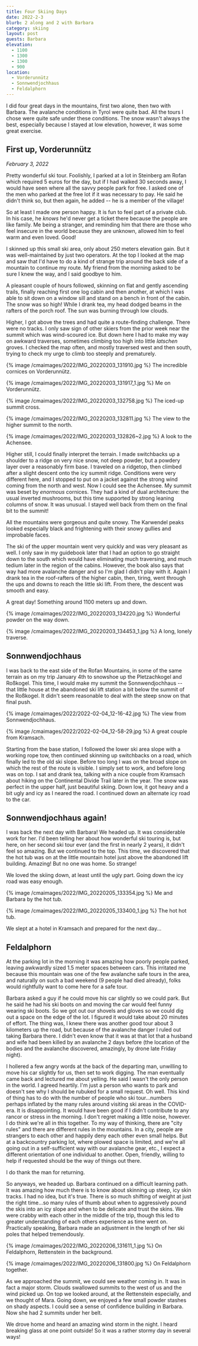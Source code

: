 ```yaml
---
title: Four Skiing Days
date: 2022-2-3
blurb: 2 along and 2 with Barbara
category: skiing
layout: post
guests: Barbara
elevation:
  - 1100
  - 1300
  - 1300
  - 900
location:
  - Vorderunnütz
  - Sonnwendjochhaus
  - Feldalphorn
---
```


I did four great days in the mountains, first two alone, then two with
Barbara. The avalanche conditions in Tyrol were quite bad. All the tours
I chose were quite safe under these conditions. The snow wasn't always
the best, especially because I stayed at low elevation, however, it was
some great exercise.

## First up, Vorderunnütz
_February 3, 2022_

Pretty wonderful ski tour.
Foolishly, I parked at a lot in Steinberg am Rofan
which required 5 euros
for the day, but if I had walked 30 seconds away, I would have seen
where all the savvy people park for free. I asked one of the men who
parked at the free lot if it was necessary to pay. He said he didn't
think so, but then again, he added -- he is a member of the village!

So at least I made one person happy. It is fun to feel part of a private
club. In his case, he *knows* he'd never get a ticket there because
the people are like family. Me being a stranger, and reminding him that
there are those who feel insecure in the world because they are unknown,
allowed him to feel warm and even loved. Good!

I skinned up this small ski area, only about 250 meters elevation gain.
But it was well-maintained by just two operators. At the top I looked
at the map and saw that I'd have to do a kind of strange trip around
the back side of a mountain to continue my route. My friend from the
morning asked to be sure I knew the way, and I said goodbye to him.

A pleasant couple of hours followed, skinning on flat and gently
ascending trails, finally reaching first one log cabin and then another,
at which I was able to sit down on a window sill and stand on a bench
in front of the cabin. The snow was so high! While I drank tea, my
head dodged beams in the rafters of the porch roof. The sun was
burning through low clouds.

Higher, I got above the trees and had quite a route-finding challenge.
There were no tracks. I only saw sign of other skiers from the prior
week near the summit which was wind-scoured ice. But down here I had
to make my way on awkward traverses, sometimes climbing too high
into little *latschen* groves. I checked the map often, and mostly
traversed west and then south, trying to check my urge to climb too
steeply and prematurely.

{% image /cmaimages/2022/IMG_20220203_131910.jpg %}
The incredible cornices on Vorderunnütz.

{% image /cmaimages/2022/IMG_20220203_131917_1.jpg %}
Me on Vorderunnütz.

{% image /cmaimages/2022/IMG_20220203_132758.jpg %}
The iced-up summit cross.

{% image /cmaimages/2022/IMG_20220203_132811.jpg %}
The view to the higher summit to the north.

{% image /cmaimages/2022/IMG_20220203_132826~2.jpg %}
A look to the Achensee.

Higher still, I could finally interpret the terrain. I made switchbacks
up a shoulder to a ridge on very nice snow, not deep powder, but a
powdery layer over a reasonably firm base. I traveled on a ridgetop,
then climbed after a slight descent onto the icy summit ridge. Conditions
were very different here, and I stopped to put on a jacket against
the strong wind coming from the north and west. Now I could see the
Achensee. My summit was beset by *enormous* cornices. They had a kind
of dual architecture: the usual inverted mushrooms, but this time
supported by strong leaning columns of snow. It was unusual. I stayed
well back from them on the final bit to the summit!

All the mountains were gorgeous and quite snowy. The Karwendel peaks
looked especially black and frightening with their snowy gullies and
improbable faces.

The ski of the upper mountain went very quickly and was very pleasant
as well. I only saw in my guidebook later that I had an option to go
straight down to the south which would have eliminating much traversing,
and much tedium later in the region of the cabins. However, the book
also says that way had more avalanche danger and so I'm glad I didn't
play with it. Again I drank tea in the roof-rafters of the higher
cabin, then, tiring, went through the ups and downs to reach the
little ski lift. From there, the descent was smooth and easy.

A great day! Something around 1100 meters up and down.

{% image /cmaimages/2022/IMG_20220203_134220.jpg %}
Wonderful powder on the way down.

{% image /cmaimages/2022/IMG_20220203_134453_1.jpg %}
A long, lonely traverse.

## Sonnwendjochhaus

I was back to the east side of the Rofan Mountains, in some of the same
terrain as on my trip January 4th to snowshoe up the Pletzachkogel and Roßkogel.
This time, I would make my summit the Sonnwendjochhaus -- that little house
at the abandoned ski lift station a bit below the summit of the Roßkogel.
It didn't seem reasonable to deal with the steep snow on that final push.

{% image /cmaimages/2022/2022-02-04_12-16-42.jpg %}
The view from Sonnwendjochhaus.

{% image /cmaimages/2022/2022-02-04_12-58-29.jpg %}
A great couple from Kramsach.

Starting from the base station, I followed the lower ski area slope with
a working rope tow, then continued skinning up switchbacks on a road, which
finally led to the old ski slope. Before too long I was on the broad slope
on which the rest of the route is visible. I simply set to work, and
before long was on top. I sat and drank tea, talking with a nice couple
from Kramsach about hiking on the Continental Divide Trail later in the year.
The snow was perfect in the upper half, just beautiful skiing. Down low,
it got heavy and a bit ugly and icy as I neared the road. I continued down
an alternate icy road to the car.

## Sonnwendjochhaus again!

I was back the next day with Barbara! We headed up. It was considerable
work for her. I'd been telling her about how wonderful ski touring is, but
here, on her second ski tour ever (and the first in nearly 2 years), it
didn't feel so amazing. But we continued to the top. This time, we discovered
that the hot tub was on at the little mountain hotel just above the abandoned
lift building. Amazing! But no one was home. So strange!

We loved the skiing down, at least until the ugly part. Going down the
icy road was easy enough.

{% image /cmaimages/2022/IMG_20220205_133354.jpg %}
Me and Barbara by the hot tub.

{% image /cmaimages/2022/IMG_20220205_133400_1.jpg %}
The hot hot tub.

We slept at a hotel in Kramsach and prepared for the next day...

## Feldalphorn

At the parking lot in the morning it was amazing how poorly people parked,
leaving awkwardly sized 1.5 meter spaces between cars. This irritated me
because this mountain was one of the few avalanche safe tours in the area,
and naturally on such a bad weekend (9 people had died already), folks
would rightfully want to come here for a safe tour.

Barbara asked a guy if he could move his car slightly so we could park. But
he said he had his ski boots on and moving the car would feel funny wearing
ski boots. So we got out our shovels and gloves so we could dig out a space
on the edge of the lot. I figured it would take about 20 minutes of effort.
The thing was, I knew there was another good tour about 3 kilometers up
the road, but because of the avalanche danger I ruled out taking Barbara
there. I didn't even know that it was at that lot that a husband and wife
had been killed by an avalanche 2 days before (the location of the bodies
and the avalanche discovered, amazingly, by drone late Friday night).

I hollered a few angry words at the back of the departing man, unwilling to
move his car slightly for us, then set to work digging. The man eventually
came back and lectured me about yelling. He said I wasn't the only person
in the world. I agreed heartily. I'm just a person who wants to park and doesn't
see why I should be rubuked for a small request. Oh well. This kind of thing
has to do with the number of people who ski tour...numbers perhaps inflated
by the many rules around visiting ski areas in the COVID-era. It is disappointing.
It would have been good if I didn't contribute to any rancor or stress in
the morning. I don't regret making a little noise, however. I do think we're
all in this together. To my way of thinking, there are "city rules" and there
are different rules in the mountains. In a city, people are strangers to
each other and happily deny each other even small helps. But at a backcountry
parking lot, where plowed space is limited, and we're all going out in
a self-sufficient way with our avalanche gear, etc., I expect a different
orientation of one individual to another. Open, friendly, willing to help
if requested should be the way of things out there.

I do thank the man for returning.

So anyways, we headed up. Barbara continued on a difficult learning path.
It was amazing how much there is to know about skinning up steep, icy
skin tracks. I had no idea, but it's true. There is so much shifting of
weight at just the right time...so many rules of thumb about when to aggressively
pound the skis into an icy slope and when to be delicate and trust the skins.
We were crabby with each other in the middle of the trip, though this led
to greater understanding of each others experience as time went on. Practically
speaking, Barbara made an adjustment in the length of her ski poles that helped
tremendously.

{% image /cmaimages/2022/IMG_20220206_131611_1.jpg %}
On Feldalphorn, Rettenstein in the background.

{% image /cmaimages/2022/IMG_20220206_131800.jpg %}
On Feldalphorn together.

As we approached the summit, we could see weather coming in. It was in fact
a major storm. Clouds swallowed summits to the west of us and the wind picked
up. On top we looked around, at the Rettenstein especially, and we thought
of Mara. Going down, we enjoyed a few small powder stashes on shady aspects.
I could see a sense of confidence building in Barbara. Now she had 2 summits
under her belt.

We drove home and heard an amazing wind storm in the night. I heard breaking
glass at one point outside! So it was a rather stormy day in several ways!
